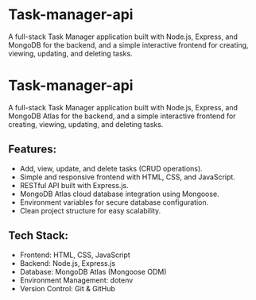 # Task-manager-api
A full-stack Task Manager application built with Node.js, Express, and MongoDB for the backend, and a simple interactive frontend for creating, viewing, updating, and deleting tasks.

# Task-manager-api

A full-stack Task Manager application built with Node.js, Express, and MongoDB Atlas for the backend, and a simple interactive frontend for creating, viewing, updating, and deleting tasks.

## Features:
- Add, view, update, and delete tasks (CRUD operations).
- Simple and responsive frontend with HTML, CSS, and JavaScript.
- RESTful API built with Express.js.
- MongoDB Atlas cloud database integration using Mongoose.
- Environment variables for secure database configuration.
- Clean project structure for easy scalability.

## Tech Stack:
- Frontend: HTML, CSS, JavaScript
- Backend: Node.js, Express.js
- Database: MongoDB Atlas (Mongoose ODM)
- Environment Management: dotenv
- Version Control: Git & GitHub
